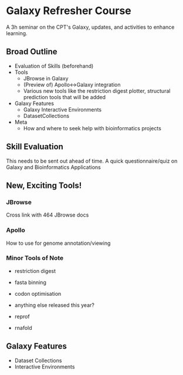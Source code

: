 # Galaxy Refresher Course

A 3h seminar on the CPT's Galaxy, updates, and activities to enhance learning.

## Broad Outline

- Evaluation of Skills (beforehand)
- Tools
    - JBrowse in Galaxy
    - (Preview of) Apollo<->Galaxy integration
    - Various new tools like the restriction digest plotter, structural
      prediction tools that will be added
- Galaxy Features
    - Galaxy Interactive Environments
    - DatasetCollections
- Meta
    - How and where to seek help with bioinformatics projects

## Skill Evaluation

This needs to be sent out ahead of time. A quick questionnaire/quiz on Galaxy and Bioinformatics Applications

## New, Exciting Tools!

### JBrowse

Cross link with 464 JBrowse docs

### Apollo

How to use for genome annotation/viewing

### Minor Tools of Note

- restriction digest
- fasta binning
- codon optimisation
- anything else released this year?

- reprof
- rnafold

## Galaxy Features

- Dataset Collections
- Interactive Environments
